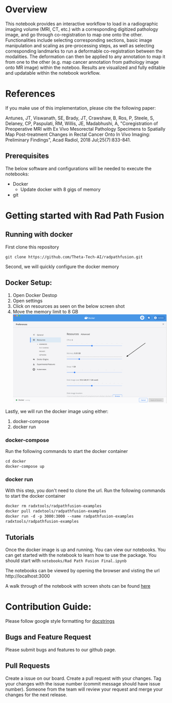 # Overview

This notebook provides an interactive workflow to load in a radiographic imaging volume (MRI, CT, etc.) with a corresponding digitized pathology image, and go through co-registration to map one onto the other. Functionalities include selecting corresponding sections, basic image manipulation and scaling as pre-processing steps, as well as selecting corresponding landmarks to run a deformable co-registration between the modalities. The deformation can then be applied to any annotation to map it from one to the other (e.g. map cancer annotation from pathology image onto MR image) within the noteboo. Results are visualized and fully editable and updatable within the notebook workflow.

# References
If you make use of this implementation, please cite the following paper:

Antunes, JT, Viswanath, SE, Brady, JT, Crawshaw, B, Ros, P, Steele, S, Delaney, CP, Paspulati, RM, Willis, JE, Madabhushi, A, "Coregistration of Preoperative MRI with Ex Vivo Mesorectal Pathology Specimens to Spatially Map Post-treatment Changes in Rectal Cancer Onto In Vivo Imaging: Preliminary Findings", Acad Radiol, 2018 Jul;25(7):833-841.  


## Prerequisites

The below software and configurations will be needed to execute the notebooks:

* Docker
    * Update docker with 8 gigs of memory
* git


# Getting started with Rad Path Fusion

## Running with docker

First clone this repository

```
git clone https://github.com/Theta-Tech-AI/radpathfusion.git
```

Second, we will quickly configure the docker memory

## Docker Setup:
1. Open Docker Destop
2. Open settings
2. Click on resources as seen on the below screen shot
4. Move the memory limit to 8 GB
![Docker Configuration](assets/docker_config.png)

Lastly, we will run the docker image using either:

1. docker-compose
2. docker run

### docker-compose

Run the following commands to start the docker container

```
cd docker
docker-compose up
```

### docker run

With this step, you don't need to clone the url.
Run the following commands to start the docker container

```
docker rm radxtools/radpathfusion-examples
docker pull radxtools/radpathfusion-examples
docker run -d -p 3000:3000 --name radpathfusion-examples radxtools/radpathfusion-examples
```

## Tutorials

Once the docker image is up and running. You can view our notebooks. You can get started with the notebook to learn how to use the package. You should start with `notebooks/Rad Path Fusion Final.ipynb`

The notebooks can be viewed by opening the browser and visting the url http://localhost:3000

A walk through of the notebook with screen shots can be found [here](/docs/notebook_starter.md)


# Contribution Guide:

Please follow google style formatting for [docstrings](https://google.github.io/styleguide/pyguide.html#38-comments-and-docstrings)

## Bugs and Feature Request

Please submit bugs and features to our github page.


## Pull Requests
Create a issue on our board.
Create a pull request with your changes. Tag your changes with the issue number (commit message should have issue number).
Someone from the team will review your request and merge your changes for the next release.
